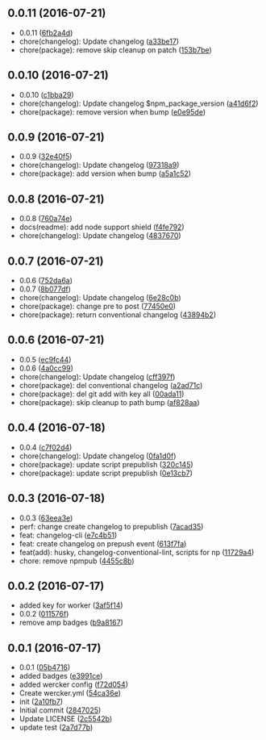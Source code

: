 <a name="0.0.11"></a>
## 0.0.11 (2016-07-21)

* 0.0.11 ([6fb2a4d](https://github.com/GitScrum/test-npmpub/commit/6fb2a4d))
* chore(changelog): Update changelog ([a33be17](https://github.com/GitScrum/test-npmpub/commit/a33be17))
* chore(package): remove skip cleanup on patch ([153b7be](https://github.com/GitScrum/test-npmpub/commit/153b7be))



<a name="0.0.10"></a>
## 0.0.10 (2016-07-21)

* 0.0.10 ([c1bba29](https://github.com/GitScrum/test-npmpub/commit/c1bba29))
* chore(changelog): Update changelog $npm_package_version ([a41d6f2](https://github.com/GitScrum/test-npmpub/commit/a41d6f2))
* chore(package): remove version when bump ([e0e95de](https://github.com/GitScrum/test-npmpub/commit/e0e95de))



<a name="0.0.9"></a>
## 0.0.9 (2016-07-21)

* 0.0.9 ([32e40f5](https://github.com/GitScrum/test-npmpub/commit/32e40f5))
* chore(changelog): Update changelog ([97318a9](https://github.com/GitScrum/test-npmpub/commit/97318a9))
* chore(package): add version when bump ([a5a1c52](https://github.com/GitScrum/test-npmpub/commit/a5a1c52))



<a name="0.0.8"></a>
## 0.0.8 (2016-07-21)

* 0.0.8 ([760a74e](https://github.com/GitScrum/test-npmpub/commit/760a74e))
* docs(readme): add node support shield ([f4fe792](https://github.com/GitScrum/test-npmpub/commit/f4fe792))
* chore(changelog): Update changelog ([4837670](https://github.com/GitScrum/test-npmpub/commit/4837670))



<a name="0.0.7"></a>
## 0.0.7 (2016-07-21)

* 0.0.6 ([752da6a](https://github.com/GitScrum/test-npmpub/commit/752da6a))
* 0.0.7 ([8b077df](https://github.com/GitScrum/test-npmpub/commit/8b077df))
* chore(changelog): Update changelog ([6e28c0b](https://github.com/GitScrum/test-npmpub/commit/6e28c0b))
* chore(package): change pre to post ([77450e0](https://github.com/GitScrum/test-npmpub/commit/77450e0))
* chore(package): return conventional changelog ([43894b2](https://github.com/GitScrum/test-npmpub/commit/43894b2))



<a name="0.0.6"></a>
## 0.0.6 (2016-07-21)

* 0.0.5 ([ec9fc44](https://github.com/GitScrum/test-npmpub/commit/ec9fc44))
* 0.0.6 ([4a0cc99](https://github.com/GitScrum/test-npmpub/commit/4a0cc99))
* chore(changelog): Update changelog ([cff397f](https://github.com/GitScrum/test-npmpub/commit/cff397f))
* chore(package): del conventional changelog ([a2ad71c](https://github.com/GitScrum/test-npmpub/commit/a2ad71c))
* chore(package): del git add with key all ([00ada11](https://github.com/GitScrum/test-npmpub/commit/00ada11))
* chore(package): skip cleanup to path bump ([af828aa](https://github.com/GitScrum/test-npmpub/commit/af828aa))



<a name="0.0.4"></a>
## 0.0.4 (2016-07-18)

* 0.0.4 ([c7f02d4](https://github.com/GitScrum/test-npmpub/commit/c7f02d4))
* chore(changelog): Update changelog ([0fa1d0f](https://github.com/GitScrum/test-npmpub/commit/0fa1d0f))
* chore(package): update script prepublish ([320c145](https://github.com/GitScrum/test-npmpub/commit/320c145))
* chore(package): update script prepublish ([0e13cb7](https://github.com/GitScrum/test-npmpub/commit/0e13cb7))



<a name="0.0.3"></a>
## 0.0.3 (2016-07-18)

* 0.0.3 ([63eea3e](https://github.com/GitScrum/test-npmpub/commit/63eea3e))
* perf: change create changelog to prepublish ([7acad35](https://github.com/GitScrum/test-npmpub/commit/7acad35))
* feat: changelog-cli ([e7c4b51](https://github.com/GitScrum/test-npmpub/commit/e7c4b51))
* feat: create changelog on prepush event ([613f7fa](https://github.com/GitScrum/test-npmpub/commit/613f7fa))
* feat(add): husky, changelog-conventional-lint, scripts for np ([11729a4](https://github.com/GitScrum/test-npmpub/commit/11729a4))
* chore: remove npmpub ([4455c8b](https://github.com/GitScrum/test-npmpub/commit/4455c8b))



<a name="0.0.2"></a>
## 0.0.2 (2016-07-17)

*  added key for worker ([3af5f14](https://github.com/GitScrum/test-npmpub/commit/3af5f14))
* 0.0.2 ([011576f](https://github.com/GitScrum/test-npmpub/commit/011576f))
* remove amp badges ([b9a8167](https://github.com/GitScrum/test-npmpub/commit/b9a8167))



<a name="0.0.1"></a>
## 0.0.1 (2016-07-17)

* 0.0.1 ([05b4716](https://github.com/GitScrum/test-npmpub/commit/05b4716))
* added badges ([e3991ce](https://github.com/GitScrum/test-npmpub/commit/e3991ce))
* added wercker config ([f72d054](https://github.com/GitScrum/test-npmpub/commit/f72d054))
* Create wercker.yml ([54ca36e](https://github.com/GitScrum/test-npmpub/commit/54ca36e))
* init ([2a10fb7](https://github.com/GitScrum/test-npmpub/commit/2a10fb7))
* Initial commit ([2847025](https://github.com/GitScrum/test-npmpub/commit/2847025))
* Update LICENSE ([2c5542b](https://github.com/GitScrum/test-npmpub/commit/2c5542b))
* update test ([2a7d77b](https://github.com/GitScrum/test-npmpub/commit/2a7d77b))



